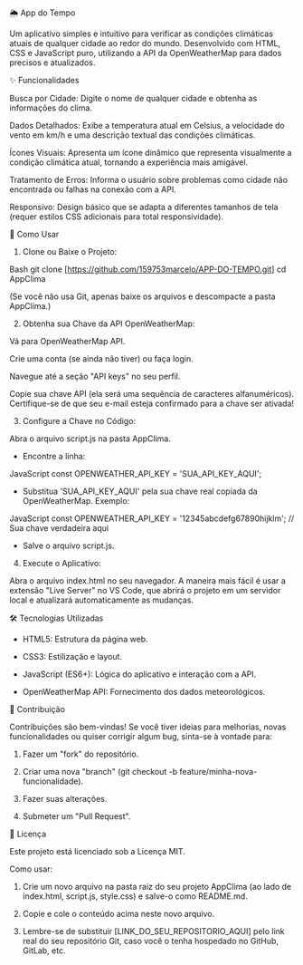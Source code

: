 🌦️ App do Tempo

  Um aplicativo simples e intuitivo para verificar as condições climáticas atuais de qualquer cidade ao redor do mundo. Desenvolvido com HTML, CSS e JavaScript puro, utilizando a API da OpenWeatherMap para dados precisos e atualizados.

✨ Funcionalidades

Busca por Cidade: Digite o nome de qualquer cidade e obtenha as informações do clima.

Dados Detalhados: Exibe a temperatura atual em Celsius, a velocidade do vento em km/h e uma descrição textual das condições climáticas.

Ícones Visuais: Apresenta um ícone dinâmico que representa visualmente a condição climática atual, tornando a experiência mais amigável.

Tratamento de Erros: Informa o usuário sobre problemas como cidade não encontrada ou falhas na conexão com a API.

Responsivo: Design básico que se adapta a diferentes tamanhos de tela (requer estilos CSS adicionais para total responsividade).

🚀 Como Usar

1. Clone ou Baixe o Projeto:

Bash
git clone [https://github.com/159753marcelo/APP-DO-TEMPO.git]
cd AppClima

(Se você não usa Git, apenas baixe os arquivos e descompacte a pasta AppClima.)

2. Obtenha sua Chave da API OpenWeatherMap:

Vá para OpenWeatherMap API.

Crie uma conta (se ainda não tiver) ou faça login.

Navegue até a seção "API keys" no seu perfil.

Copie sua chave API (ela será uma sequência de caracteres alfanuméricos). Certifique-se de que seu e-mail esteja confirmado para a chave ser ativada!

3. Configure a Chave no Código:

Abra o arquivo script.js na pasta AppClima.

* Encontre a linha:

JavaScript
const OPENWEATHER_API_KEY = 'SUA_API_KEY_AQUI';

* Substitua 'SUA_API_KEY_AQUI' pela sua chave real copiada da OpenWeatherMap. Exemplo:

JavaScript
const OPENWEATHER_API_KEY = '12345abcdefg67890hijklm'; // Sua chave verdadeira aqui

* Salve o arquivo script.js.

4. Execute o Aplicativo:

 Abra o arquivo index.html no seu navegador. A maneira mais fácil é usar a extensão "Live Server" no VS Code, que abrirá o projeto em um servidor local e atualizará automaticamente as mudanças.

🛠️ Tecnologias Utilizadas

* HTML5: Estrutura da página web.

* CSS3: Estilização e layout.

* JavaScript (ES6+): Lógica do aplicativo e interação com a API.

* OpenWeatherMap API: Fornecimento dos dados meteorológicos.

🤝 Contribuição

Contribuições são bem-vindas! Se você tiver ideias para melhorias, novas funcionalidades ou quiser corrigir algum bug, sinta-se à vontade para:

1. Fazer um "fork" do repositório.

2. Criar uma nova "branch" (git checkout -b feature/minha-nova-funcionalidade).

3. Fazer suas alterações.

4. Submeter um "Pull Request".

📄 Licença

Este projeto está licenciado sob a Licença MIT.

Como usar:

1. Crie um novo arquivo na pasta raiz do seu projeto AppClima (ao lado de index.html, script.js, style.css) e salve-o como README.md.

2. Copie e cole o conteúdo acima neste novo arquivo.

3. Lembre-se de substituir [LINK_DO_SEU_REPOSITORIO_AQUI] pelo link real do seu repositório Git, caso você o tenha hospedado no GitHub, GitLab, etc.